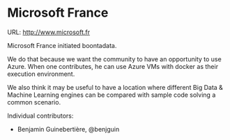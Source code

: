 # Microsoft France

URL: <http://www.microsoft.fr>

Microsoft France initiated boontadata. 

We do that because we want the community to have an opportunity to use Azure. When one contributes, he can use Azure VMs with docker as their execution environment.

We also think it may be useful to have a location where different Big Data & Machine Learning engines can be compared with sample code solving a common scenario. 

Individual contributors:
- Benjamin Guinebertière, @benjguin